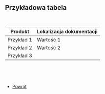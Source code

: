 

&nbsp;
## Przykładowa tabela
&nbsp;

| Produkt   | Lokalizacja dokumentacji                         |
|-----------|--------------------------------------------------|
| Przykład 1| Wartość 1                                        |
| Przykład 2| Wartość 2                                        |
| Przykład 3|                                                  |

&nbsp;

&nbsp;

- [Powrót](index.md)

&nbsp;